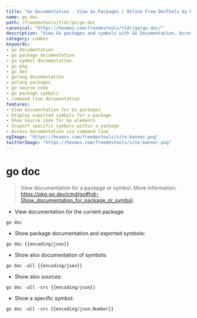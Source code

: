 ```yaml
---
title: "Go Documentation - View Go Packages | Online Free DevTools by Hexmos"
name: go-doc
path: /freedevtools/tldr/go/go-doc
canonical: "https://hexmos.com/freedevtools/tldr/go/go-doc/"
description: "View Go packages and symbols with Go Documentation. Access exported symbols, source code, and package details quickly. Free online tool, no registration required."
category: common
keywords:
- go documentation
- go package documentation
- go symbol documentation
- go pkg
- go dev
- golang documentation
- golang packages
- go source code
- go package symbols
- command line documentation
features:
- View documentation for Go packages
- Display exported symbols for a package
- Show source code for Go elements
- Inspect specific symbols within a package
- Access documentation via command line
ogImage: "https://hexmos.com/freedevtools/site-banner.png"
twitterImage: "https://hexmos.com/freedevtools/site-banner.png"
---
```


# go doc

> View documentation for a package or symbol.
> More information: <https://pkg.go.dev/cmd/go#hdr-Show_documentation_for_package_or_symbol>.

- View documentation for the current package:

`go doc`

- Show package documentation and exported symbols:

`go doc {{encoding/json}}`

- Show also documentation of symbols:

`go doc -all {{encoding/json}}`

- Show also sources:

`go doc -all -src {{encoding/json}}`

- Show a specific symbol:

`go doc -all -src {{encoding/json.Number}}`
